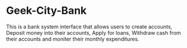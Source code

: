 # Geek-City-Bank
This is a bank system interface that allows users to create accounts, Deposit money into their accounts, Apply for loans, Withdraw cash from their accounts and moniter their monthly expenditures.
